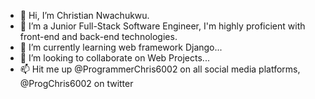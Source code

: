 - 👋 Hi, I’m Christian Nwachukwu.
- 👀 I’m a Junior Full-Stack Software Engineer, I'm highly proficient with front-end and back-end technologies.
- 🌱 I’m currently learning web framework Django...
- 💞️ I’m looking to collaborate on Web Projects...
- 📫 Hit me up @ProgrammerChris6002 on all social media platforms, @ProgChris6002 on twitter
<!---
ProgrammerChris6002/ProgrammerChris6002 is a ✨ special ✨ repository because its `README.md` (this file) appears on your GitHub profile.
You can click the Preview link to take a look at your changes.
--->
